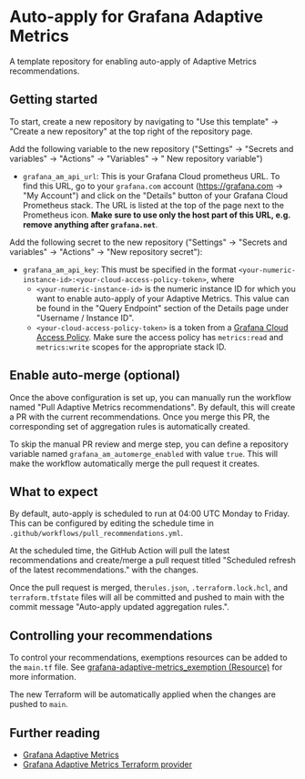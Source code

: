 # Auto-apply for Grafana Adaptive Metrics

A template repository for enabling auto-apply of Adaptive Metrics recommendations.

## Getting started

To start, create a new repository by navigating to "Use this template" → "Create a new repository" at the top right of the repository page.

Add the following variable to the new repository ("Settings" → "Secrets and variables" → "Actions" → "Variables" → " New repository variable")

- `grafana_am_api_url`: This is your Grafana Cloud prometheus URL. To find this URL, go to your `grafana.com` account (https://grafana.com → "My Account") and click on the "Details" button of your Grafana Cloud Prometheus stack.
  The URL is listed at the top of the page next to the Prometheus icon. **Make sure to use only the host part of this URL, e.g. remove anything after `grafana.net`**.

Add the following secret to the new repository ("Settings" → "Secrets and variables" → "Actions" → "New repository secret"):

- `grafana_am_api_key`: This must be specified in the format `<your-numeric-instance-id>:<your-cloud-access-policy-token>`, where
    - `<your-numeric-instance-id>` is the numeric instance ID for which you want to enable auto-apply of your Adaptive Metrics. This value can be found in the "Query Endpoint" section of the Details page under "Username / Instance ID".
    - `<your-cloud-access-policy-token>` is a token from a [Grafana Cloud Access Policy](https://grafana.com/docs/grafana-cloud/account-management/authentication-and-permissions/access-policies/). Make sure the access policy has `metrics:read` and `metrics:write` scopes for the appropriate stack ID.

## Enable auto-merge (optional)

Once the above configuration is set up, you can manually run the workflow named "Pull Adaptive Metrics recommendations".
By default, this will create a PR with the current recommendations.
Once you merge this PR, the corresponding set of aggregation rules is automatically created.

To skip the manual PR review and merge step, you can define a repository variable named `grafana_am_automerge_enabled` with value `true`.
This will make the workflow automatically merge the pull request it creates.

## What to expect

By default, auto-apply is scheduled to run at 04:00 UTC Monday to Friday. This can be configured by editing the schedule time in `.github/workflows/pull_recommendations.yml`.

At the scheduled time, the GitHub Action will pull the latest recommendations and create/merge a pull request titled "Scheduled refresh of the latest recommendations." with the changes.

Once the pull request is merged, the`rules.json`, `.terraform.lock.hcl`, and `terraform.tfstate` files will all be committed and pushed to main with the commit message "Auto-apply updated aggregation rules.".

## Controlling your recommendations

To control your recommendations, exemptions resources can be added to the `main.tf` file. See [grafana-adaptive-metrics_exemption (Resource)](https://registry.terraform.io/providers/grafana/grafana-adaptive-metrics/latest/docs) for more information.

The new Terraform will be automatically applied when the changes are pushed to `main`.

## Further reading

- [Grafana Adaptive Metrics](https://grafana.com/docs/grafana-cloud/cost-management-and-billing/reduce-costs/metrics-costs/control-metrics-usage-via-adaptive-metrics/)
- [Grafana Adaptive Metrics Terraform provider](https://registry.terraform.io/providers/grafana/grafana-adaptive-metrics/latest/docs)
